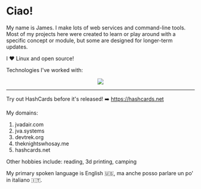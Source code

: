 # Ciao!

My name is James. I make lots of web services and command-line tools. Most of my projects here were created to learn or play around with a specific concept or module, but some are designed for longer-term updates.

I :heart: Linux and open source!

Technologies I've worked with:

<p align="center">
  <img src="https://skillicons.dev/icons?i=git,py,cpp,java,linux,flask,html,css,jquery,bash,cloudflare,discord,bots,gcp,github,gitlab,godot,md,raspberrypi,replit,stackoverflow,vscode,idea," />
</p>

---

Try out HashCards before it's released! :arrow_right: https://hashcards.net

My domains:
1. jvadair.com
2. jva.systems
3. devtrek.org
4. theknightswhosay.me
5. hashcards.net

Other hobbies include: reading, 3d printing, camping

My primary spoken language is English 🇺🇸, ma anche posso parlare un po' in italiano 🇮🇹.
